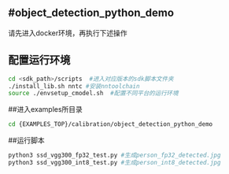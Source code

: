 #object_detection_python_demo
-----
请先进入docker环境，再执行下述操作
## 配置运行环境
```bash
cd <sdk_path>/scripts  #进入对应版本的sdk脚本文件夹
./install_lib.sh nntc #安装nntoolchain
source ./envsetup_cmodel.sh  #配置不同平台的运行环境
```
##进入examples所目录
```bash
cd {EXAMPLES_TOP}/calibration/object_detection_python_demo
```
##运行脚本
```bash
python3 ssd_vgg300_fp32_test.py #生成person_fp32_detected.jpg
python3 ssd_vgg300_int8_test.py #生成person_int8_detected.jpg
```
